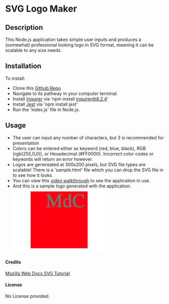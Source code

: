 # SVG Logo Maker

## Description
This Node.js application takes simple user inputs and produces a (somewhat) professional looking logo in SVG format, meaning it can be scalable to any size needs.

## Installation
To install:
 - Clone this [Github Repo](https://github.com/morgs999/SVG-Logo-Maker.git)
 - Navigate to its pathway in your computer terminal
 - Install [Inquirer](https://www.npmjs.com/package/inquirer) via 'npm install inquirer@8.2.4'
 - Install [Jest](https://jestjs.io/) via 'npm install jest'
 - Run the 'index.js' file in Node.js.

 ## Usage
 - The user can input any number of characters, but 3 is recommended for presentation
 - Colors can be entered either as keyword (red, blue, black), RGB (rgb(255,0,0)), or Hexadecimal (#FF0000).  Incorrect color codes or keywords will return an error however.
 - Logos are genereated at 300x200 pixels, but SVG file types are scalable!  There is a 'sample.html' file which you can drop the SVG file in to see how it looks.
 - You can view this [video walkthrough]() to see the application in use.
 - And this is a sample logo generated with the application:\
![Sample Logo](./example_logo/Sample%20Logo.png)


#### Credits
[Mozilla Web Docs SVG Tutorial](https://developer.mozilla.org/en-US/docs/Web/SVG/Tutorial)

#### License
No License provided.
